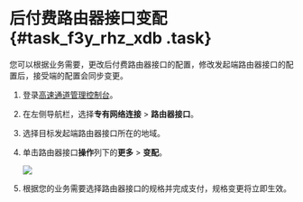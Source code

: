# 后付费路由器接口变配 {#task_f3y_rhz_xdb .task}

您可以根据业务需要，更改后付费路由器接口的配置，修改发起端路由器接口的配置后，接受端的配置会同步变更。

1.  登录[高速通道管理控制台](https://vpc.console.aliyun.com/expressConnect#/)。 
2.  在左侧导航栏，选择**专有网络连接** \> **路由器接口**。 
3.  选择目标发起端路由器接口所在的地域。 
4.  单击路由器接口**操作**列下的**更多** \> **变配**。 

    ![](http://static-aliyun-doc.oss-cn-hangzhou.aliyuncs.com/assets/img/13839/3928_zh-CN.png)

5.  根据您的业务需要选择路由器接口的规格并完成支付，规格变更将立即生效。 

